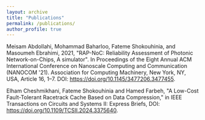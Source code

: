 ```yaml
---	
layout: archive	
title: "Publications"	
permalink: /publications/	
author_profile: true	
---
```


Meisam Abdollahi, Mohammad Baharloo, Fateme Shokouhinia, and Masoumeh Ebrahimi, 2021, "RAP-NoC: Reliability
Assessment of Photonic Network-on-Chips, A simulator". In Proceedings of the Eight Annual ACM International
Conference on Nanoscale Computing and Communication (NANOCOM '21). Association for Computing Machinery, New
York, NY, USA, Article 16, 1–7. DOI: https://doi.org/10.1145/3477206.3477455.

Elham Cheshmikhani, Fateme Shokouhinia and Hamed Farbeh, "A Low-Cost Fault-Tolerant Racetrack Cache Based on Data Compression," in IEEE Transactions on Circuits and Systems II: Express Briefs, DOI: https://doi.org/10.1109/TCSII.2024.3375640.

